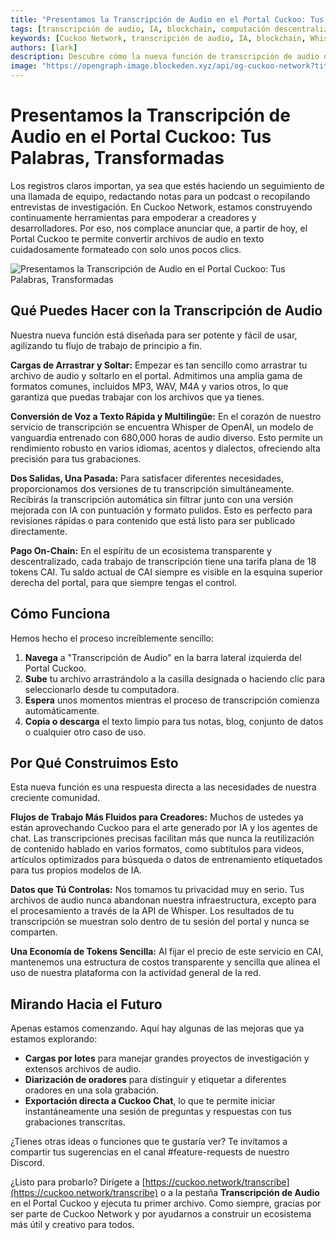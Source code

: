 ```yaml
---
title: "Presentamos la Transcripción de Audio en el Portal Cuckoo: Tus Palabras, Transformadas"
tags: [transcripción de audio, IA, blockchain, computación descentralizada]
keywords: [Cuckoo Network, transcripción de audio, IA, blockchain, Whisper, IA descentralizada]
authors: [lark]
description: Descubre cómo la nueva función de transcripción de audio de Cuckoo Network transforma archivos de audio en texto usando el modelo Whisper de OpenAI, ofreciendo soporte multilingüe y pagos on-chain en tokens CAI.
image: "https://opengraph-image.blockeden.xyz/api/og-cuckoo-network?title=Presentamos%20la%20Transcripci%C3%B3n%20de%20Audio%20en%20el%20Portal%20Cuckoo%3A%20Tus%20Palabras%2C%20Transformadas"
---
```


# Presentamos la Transcripción de Audio en el Portal Cuckoo: Tus Palabras, Transformadas

Los registros claros importan, ya sea que estés haciendo un seguimiento de una llamada de equipo, redactando notas para un podcast o recopilando entrevistas de investigación. En Cuckoo Network, estamos construyendo continuamente herramientas para empoderar a creadores y desarrolladores. Por eso, nos complace anunciar que, a partir de hoy, el Portal Cuckoo te permite convertir archivos de audio en texto cuidadosamente formateado con solo unos pocos clics.

![Presentamos la Transcripción de Audio en el Portal Cuckoo: Tus Palabras, Transformadas](https://opengraph-image.blockeden.xyz/api/og-cuckoo-network?title=Presentamos%20la%20Transcripci%C3%B3n%20de%20Audio%20en%20el%20Portal%20Cuckoo%3A%20Tus%20Palabras%2C%20Transformadas)

## Qué Puedes Hacer con la Transcripción de Audio

Nuestra nueva función está diseñada para ser potente y fácil de usar, agilizando tu flujo de trabajo de principio a fin.

**Cargas de Arrastrar y Soltar:** Empezar es tan sencillo como arrastrar tu archivo de audio y soltarlo en el portal. Admitimos una amplia gama de formatos comunes, incluidos MP3, WAV, M4A y varios otros, lo que garantiza que puedas trabajar con los archivos que ya tienes.

**Conversión de Voz a Texto Rápida y Multilingüe:** En el corazón de nuestro servicio de transcripción se encuentra Whisper de OpenAI, un modelo de vanguardia entrenado con 680,000 horas de audio diverso. Esto permite un rendimiento robusto en varios idiomas, acentos y dialectos, ofreciendo alta precisión para tus grabaciones.

**Dos Salidas, Una Pasada:** Para satisfacer diferentes necesidades, proporcionamos dos versiones de tu transcripción simultáneamente. Recibirás la transcripción automática sin filtrar junto con una versión mejorada con IA con puntuación y formato pulidos. Esto es perfecto para revisiones rápidas o para contenido que está listo para ser publicado directamente.

**Pago On-Chain:** En el espíritu de un ecosistema transparente y descentralizado, cada trabajo de transcripción tiene una tarifa plana de 18 tokens CAI. Tu saldo actual de CAI siempre es visible en la esquina superior derecha del portal, para que siempre tengas el control.

## Cómo Funciona

Hemos hecho el proceso increíblemente sencillo:

1.  **Navega** a "Transcripción de Audio" en la barra lateral izquierda del Portal Cuckoo.
2.  **Sube** tu archivo arrastrándolo a la casilla designada o haciendo clic para seleccionarlo desde tu computadora.
3.  **Espera** unos momentos mientras el proceso de transcripción comienza automáticamente.
4.  **Copia o descarga** el texto limpio para tus notas, blog, conjunto de datos o cualquier otro caso de uso.

## Por Qué Construimos Esto

Esta nueva función es una respuesta directa a las necesidades de nuestra creciente comunidad.

**Flujos de Trabajo Más Fluidos para Creadores:** Muchos de ustedes ya están aprovechando Cuckoo para el arte generado por IA y los agentes de chat. Las transcripciones precisas facilitan más que nunca la reutilización de contenido hablado en varios formatos, como subtítulos para videos, artículos optimizados para búsqueda o datos de entrenamiento etiquetados para tus propios modelos de IA.

**Datos que Tú Controlas:** Nos tomamos tu privacidad muy en serio. Tus archivos de audio nunca abandonan nuestra infraestructura, excepto para el procesamiento a través de la API de Whisper. Los resultados de tu transcripción se muestran solo dentro de tu sesión del portal y nunca se comparten.

**Una Economía de Tokens Sencilla:** Al fijar el precio de este servicio en CAI, mantenemos una estructura de costos transparente y sencilla que alinea el uso de nuestra plataforma con la actividad general de la red.

## Mirando Hacia el Futuro

Apenas estamos comenzando. Aquí hay algunas de las mejoras que ya estamos explorando:

*   **Cargas por lotes** para manejar grandes proyectos de investigación y extensos archivos de audio.
*   **Diarización de oradores** para distinguir y etiquetar a diferentes oradores en una sola grabación.
*   **Exportación directa a Cuckoo Chat**, lo que te permite iniciar instantáneamente una sesión de preguntas y respuestas con tus grabaciones transcritas.

¿Tienes otras ideas o funciones que te gustaría ver? Te invitamos a compartir tus sugerencias en el canal #feature-requests de nuestro Discord.

¿Listo para probarlo? Dirígete a [https://cuckoo.network/transcribe](https://cuckoo.network/transcribe) o a la pestaña **Transcripción de Audio** en el Portal Cuckoo y ejecuta tu primer archivo. Como siempre, gracias por ser parte de Cuckoo Network y por ayudarnos a construir un ecosistema más útil y creativo para todos.
